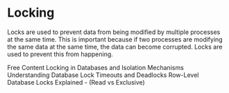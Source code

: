 # Locking

Locks are used to prevent data from being modified by multiple processes at the same time. This is important because if two processes are modifying the same data at the same time, the data can become corrupted. Locks are used to prevent this from happening.

<ResourceGroupTitle>Free Content</ResourceGroupTitle>
<BadgeLink colorScheme='yellow' badgeText='Read' href='https://medium.com/inspiredbrilliance/what-are-database-locks-1aff9117c290'>Locking in Databases and Isolation Mechanisms</BadgeLink>
<BadgeLink colorScheme='yellow' badgeText='Read' href='https://www.dbta.com/Columns/DBA-Corner/Understanding-Database-Lock-Timeouts-and-Deadlocks-148659.aspx'>Understanding Database Lock Timeouts and Deadlocks</BadgeLink>
<BadgeLink colorScheme='red' badgeText='Watch' href='https://www.youtube.com/watch?v=nuBi2XbHH18'>Row-Level Database Locks Explained - (Read vs Exclusive)</BadgeLink>
